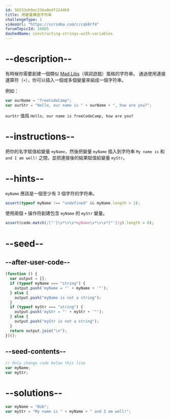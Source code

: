 ```yaml
---
id: 56533eb9ac21ba0edf2244b9
title: 用變量構造字符串
challengeType: 1
videoUrl: "https://scrimba.com/c/cqk8rf4"
forumTopicId: 16805
dashedName: constructing-strings-with-variables
---
```


# --description--

有時候你需要創建一個類似 [Mad Libs](https://en.wikipedia.org/wiki/Mad_Libs)（填詞遊戲）風格的字符串。 通過使用連接運算符（`+`），你可以插入一個或多個變量來組成一個字符串。

例如：

```js
var ourName = "freeCodeCamp";
var ourStr = "Hello, our name is " + ourName + ", how are you?";
```

`ourStr` 值爲 `Hello, our name is freeCodeCamp, how are you?`

# --instructions--

把你的名字賦值給變量 `myName`，然後把變量 `myName` 插入到字符串 `My name is` 和 `and I am well!` 之間，並把連接後的結果賦值給變量 `myStr`。

# --hints--

`myName` 應該是一個至少有 3 個字符的字符串。

```js
assert(typeof myName !== "undefined" && myName.length > 2);
```

使用兩個 `+` 操作符創建包含 `myName` 的 `myStr` 變量。

```js
assert(code.match(/["']\s*\+\s*myName\s*\+\s*["']/g).length > 0);
```

# --seed--

## --after-user-code--

```js
(function () {
  var output = [];
  if (typeof myName === "string") {
    output.push('myName = "' + myName + '"');
  } else {
    output.push("myName is not a string");
  }
  if (typeof myStr === "string") {
    output.push('myStr = "' + myStr + '"');
  } else {
    output.push("myStr is not a string");
  }
  return output.join("\n");
})();
```

## --seed-contents--

```js
// Only change code below this line
var myName;
var myStr;
```

# --solutions--

```js
var myName = "Bob";
var myStr = "My name is " + myName + " and I am well!";
```
